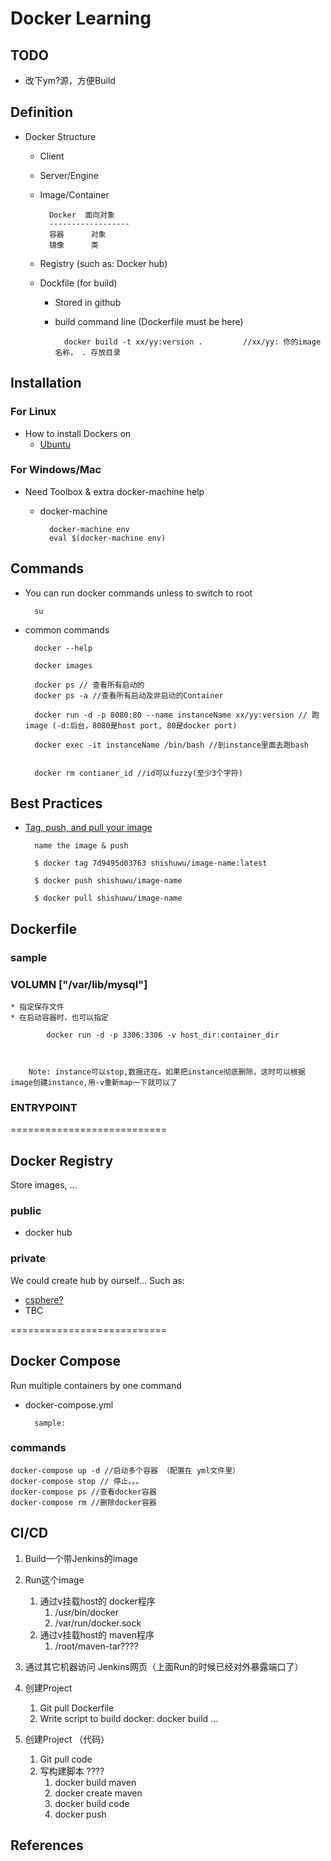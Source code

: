 # Docker Learning
## TODO
* 改下ym?源，方便Build

## Definition
* Docker Structure
	* Client
	* Server/Engine
	* Image/Container

			Docker	面向对象
			------------------
			容器		对象
			镜像		类

	* Registry (such as: Docker hub)
	* Dockfile (for build)
		* Stored in github
		* build command line (Dockerfile must be here)
				
				docker build -t xx/yy:version . 		//xx/yy: 你的image名称， . 存放目录

## Installation
### For Linux
* How to install Dockers on
	* [Ubuntu](https://docs.docker.com/engine/installation/linux/ubuntulinux/)
	

### For Windows/Mac
* Need Toolbox & extra docker-machine help
	* docker-machine
		
			docker-machine env
			eval $(docker-machine env)

## Commands
* You can run docker commands unless to switch to root 

		su

* common commands
	
		docker --help
	
		docker images

		docker ps // 查看所有启动的
		docker ps -a //查看所有启动及非启动的Container

		docker run -d -p 8080:80 --name instanceName xx/yy:version // 跑image (-d:后台，8080是host port, 80是docker port)

		docker exec -it instanceName /bin/bash //到instance里面去跑bash


		docker rm contianer_id //id可以fuzzy(至少3个字符)
		
	

## Best Practices
* [Tag, push, and pull your image](https://docs.docker.com/engine/getstarted/step_six/)
	
		name the image & push
		
		$ docker tag 7d9495d03763 shishuwu/image-name:latest
		
		$ docker push shishuwu/image-name

		$ docker pull shishuwu/image-name

## Dockerfile
### sample


### VOLUMN ["/var/lib/mysql"] 
	* 指定保存文件
	* 在启动容器时，也可以指定
		
			docker run -d -p 3306:3306 -v host_dir:container_dir

			
		
		Note: instance可以stop,数据还在。如果把instance彻底删除，这时可以根据image创建instance,用-v重新map一下就可以了

### ENTRYPOINT

===========================

## Docker Registry
Store images, ...
### public 
* docker hub

### private
We could create hub by ourself... Such as:

* [csphere?](https://hub.docker.com/r/csphere/csphere/)
* TBC

===========================

## Docker Compose
Run multiple containers by one command

* docker-compose.yml

		sample: 

### commands
	docker-compose up -d //启动多个容器 （配置在 yml文件里）
	docker-compose stop // 停止。。。
	docker-compose ps //查看docker容器
	docker-compose rm //删除docker容器




## CI/CD
1. Build一个带Jenkins的image
2. Run这个image
	1. 通过v挂载host的 docker程序
		1. /usr/bin/docker
		2. /var/run/docker.sock
	3. 通过v挂载host的 maven程序
		1. /root/maven-tar????


3. 通过其它机器访问 Jenkins网页（上面Run的时候已经对外暴露端口了）

4. 创建Project
	1. Git pull Dockerfile
	2. Write script to build docker: docker build ...

5. 创建Project （代码）
	1. Git pull code
	2. 写构建脚本 ????
		1. docker build maven
		2. docker create maven
		3. docker build code
		4. docker push

## References

	
